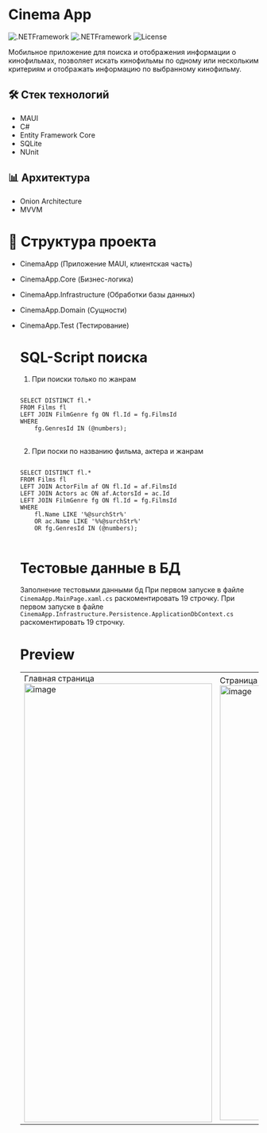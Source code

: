 # Cinema App

<p align="start">
   <img src="https://img.shields.io/badge/v9.0.8-NETFrameworkCore.Sqlite-blue" alt=".NETFramework">
  <img src="https://img.shields.io/badge/v0.1.1-FFImageLoadingCompat.Svg-green" alt=".NETFramework">
  <img src="https://img.shields.io/badge/License-MIT-suggess" alt="License">
</p>

Мобильное приложение для поиска и отображения информации о кинофильмах, позволяет искать кинофильмы по
одному или нескольким критериям и отображать информацию по выбранному кинофильму.

## 🛠️ Стек технологий
- MAUI
- C#
- Entity Framework Core
- SQLite
- NUnit
  
## 📊 Архитектура

- Onion Architecture
- MVVM

# 🧾 Структура проекта
- CinemaApp (Приложение MAUI, клиентская часть)
- CinemaApp.Core (Бизнес-логика)
- CinemaApp.Infrastructure (Обработки базы данных)
- СinemaApp.Domain (Сущности)
- CinemaApp.Test (Тестирование)

  # SQL-Script поиска
  1) При поиски только по жанрам
  <pre>
  <code>
  SELECT DISTINCT fl.*
  FROM Films fl
  LEFT JOIN FilmGenre fg ON fl.Id = fg.FilmsId
  WHERE 
      fg.GenresId IN (@numbers);
  </code>
  </pre>
  2) При поски по названию фильма, актера и жанрам
  <pre>
  <code>
  SELECT DISTINCT fl.*
  FROM Films fl
  LEFT JOIN ActorFilm af ON fl.Id = af.FilmsId 
  LEFT JOIN Actors ac ON af.ActorsId = ac.Id 
  LEFT JOIN FilmGenre fg ON fl.Id = fg.FilmsId
  WHERE 
      fl.Name LIKE '%@surchStr%'
      OR ac.Name LIKE '%%@surchStr%'
      OR fg.GenresId IN (@numbers);
  </code>
  </pre>
  
  # Тестовые данные в БД
  Заполнение тестовыми данными бд
  При первом запуске в файле <Code>CinemaApp.MainPage.xaml.cs</code> раскоментировать 19 строчку.
  При первом запуске в файле <Code>CinemaApp.Infrastructure.Persistence.ApplicationDbContext.cs</code> раскоментировать 19 строчку.

  # Preview
  <table cellspacing="0" cellpadding="0">
    <tr>
      <td>
      Главная страница
      <img width="378" height="883" alt="image" src="https://github.com/user-attachments/assets/a75f307e-718f-4b26-ba56-e5cc74c05a62" />
      </td>
      <td>
      Страница с деталями поиска
      <img width="382" height="875" alt="image" src="https://github.com/user-attachments/assets/9888c571-0173-4ac8-bac7-2c050a9f6b51" />
      </td>
    </tr>
  </table>
